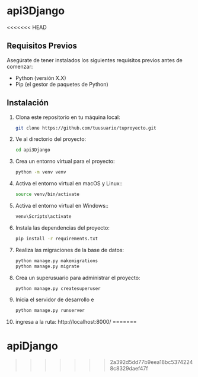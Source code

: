 # api3Django
<<<<<<< HEAD



## Requisitos Previos

Asegúrate de tener instalados los siguientes requisitos previos antes de comenzar:

- Python (versión X.X)
- Pip (el gestor de paquetes de Python)

## Instalación

1. Clona este repositorio en tu máquina local:

   ```bash
   git clone https://github.com/tuusuario/tuproyecto.git

2. Ve al directorio del proyecto:
   ```bash
   cd api3Django
3. Crea un entorno virtual para el proyecto:
   ```bash
   python -m venv venv
4. Activa el entorno virtual en macOS y Linux::
   ```bash
   source venv/bin/activate
5. Activa el entorno virtual en Windows::
   ```bash
   venv\Scripts\activate
6. Instala las dependencias del proyecto:
   ```bash
   pip install -r requirements.txt
7. Realiza las migraciones de la base de datos:
   ```bash
   python manage.py makemigrations
   python manage.py migrate

8. Crea un superusuario para administrar el proyecto:
   ```bash
   python manage.py createsuperuser
9. Inicia el servidor de desarrollo e 
   ```bash
   python manage.py runserver
10. ingresa a la ruta:
   http://localhost:8000/
=======
# apiDjango
>>>>>>> 2a392d5dd77b9eea18bc53742248c8329daef47f
